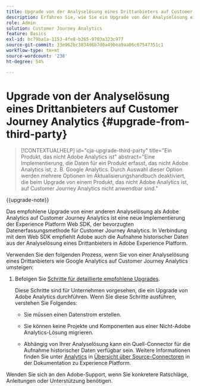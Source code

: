 ```yaml
---
title: Upgrade von der Analyselösung eines Drittanbieters auf Customer Journey Analytics
description: Erfahren Sie, wie Sie ein Upgrade von der Analyselösung eines Drittanbieters auf Customer Journey Analytics durchführen
role: Admin
solution: Customer Journey Analytics
feature: Basics
exl-id: bc79ba1a-1153-4fe8-b265-9703a323c977
source-git-commit: 33e962bc3834d6b7d0a49bea9aa06c67547351c1
workflow-type: tm+mt
source-wordcount: '238'
ht-degree: 54%

---
```


# Upgrade von der Analyselösung eines Drittanbieters auf Customer Journey Analytics {#upgrade-from-third-party}

<!-- markdownlint-disable MD034 -->

>[!CONTEXTUALHELP]
>id="cja-upgrade-third-party"
>title="Ein Produkt, das nicht Adobe Analytics ist"
>abstract="Eine Implementierung, die Daten für ein Produkt erfasst, das nicht Adobe Analytics ist, z. B. Google Analytics. Durch Auswahl dieser Option werden mehrere Optionen im Aktualisierungshandbuch deaktiviert, die beim Upgrade von einem Produkt, das nicht Adobe Analytics ist, auf Customer Journey Analytics nicht anwendbar sind."

<!-- markdownlint-enable MD034 -->

{{upgrade-note}}

Das empfohlene Upgrade von einer anderen Analyselösung als Adobe Analytics auf Customer Journey Analytics ist eine neue Implementierung der Experience Platform Web SDK, der bevorzugten Datenerfassungsmethode für Customer Journey Analytics. In Verbindung mit dem Web SDK empfiehlt Adobe auch die Aufnahme historischer Daten aus der Analyselösung eines Drittanbieters in Adobe Experience Platform.

<!-- After you have enough historical data using the Experience Platform Web SDK and you have fully transitioned to Customer Journey Analytics, the Analytics source connector can be turned off and the Web SDK can be used exclusively. -->

Verwenden Sie den folgenden Prozess, wenn Sie von einer Analyselösung eines Drittanbieters wie Google Analytics auf Customer Journey Analytics umsteigen:

1. Befolgen Sie [Schritte für detaillierte empfohlene Upgrades](/help/getting-started/cja-upgrade/cja-upgrade-recommendations.md#detailed-recommended-upgrade-steps).

   Diese Schritte sind für Unternehmen vorgesehen, die ein Upgrade von Adobe Analytics durchführen. Wenn Sie diese Schritte ausführen, verstehen Sie Folgendes:

   * Sie müssen einen Datenstrom erstellen.

   * Sie können keine Projekte und Komponenten aus einer Nicht-Adobe Analytics-Lösung migrieren.

   * Abhängig von Ihrer Analyselösung kann ein Quell-Connector für die Aufnahme historischer Daten verfügbar sein. Weitere Informationen finden Sie unter [Analytics](https://experienceleague.adobe.com/en/docs/experience-platform/sources/home#analytics) in [Übersicht über Source-Connectoren](https://experienceleague.adobe.com/en/docs/experience-platform/sources/home) in der Dokumentation zu Experience Platform.


Wenden Sie sich an den Adobe-Support, wenn Sie konkretere Ratschläge, Anleitungen oder Unterstützung benötigen.

